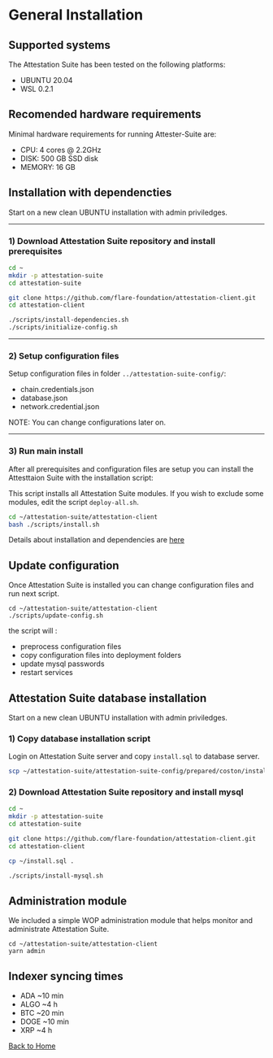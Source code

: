 # General Installation

## Supported systems

The Attestation Suite has been tested on the following platforms:

- UBUNTU 20.04
- WSL 0.2.1

## Recomended hardware requirements

Minimal hardware requirements for running Attester-Suite are:
- CPU: 4 cores @ 2.2GHz
- DISK: 500 GB SSD disk
- MEMORY: 16 GB

## Installation with dependencties

Start on a new clean UBUNTU installation with admin priviledges.

---
### 1) Download Attestation Suite repository and install prerequisites

``` bash
cd ~
mkdir -p attestation-suite
cd attestation-suite

git clone https://github.com/flare-foundation/attestation-client.git
cd attestation-client

./scripts/install-dependencies.sh
./scripts/initialize-config.sh
```

---
### 2) Setup configuration files

Setup configuration files in folder `../attestation-suite-config/`:
- chain.credentials.json 
- database.json
- network.credential.json

NOTE: You can change configurations later on.

---
### 3) Run main install
After all prerequisites and configuration files are setup you can install the Attesttaion Suite with the installation script:

This script installs all Attestation Suite modules. If you wish to exclude some modules, edit the script `deploy-all.sh`.

``` bash
cd ~/attestation-suite/attestation-client
bash ./scripts/install.sh

```

Details about installation and dependencies are [here](./installation-details.md)

## Update configuration
Once Attestation Suite is installed you can change configuration files and run next script.

```
cd ~/attestation-suite/attestation-client
./scripts/update-config.sh
```

the script will :
- preprocess configuration files
- copy configuration files into deployment folders
- update mysql passwords
- restart services


## Attestation Suite database installation

Start on a new clean UBUNTU installation with admin priviledges.

### 1) Copy database installation script
Login on Attestation Suite server and copy `install.sql` to database server.

``` bash
scp ~/attestation-suite/attestation-suite-config/prepared/coston/install.sql ubuntu@<database server ip>
```

### 2) Download Attestation Suite repository and install mysql

``` bash
cd ~
mkdir -p attestation-suite
cd attestation-suite

git clone https://github.com/flare-foundation/attestation-client.git
cd attestation-client

cp ~/install.sql .

./scripts/install-mysql.sh
```


## Administration module
We included a simple WOP administration module that helps monitor and administrate Attestation Suite.

```
cd ~/attestation-suite/attestation-client
yarn admin
```

## Indexer syncing times

- ADA ~10 min
- ALGO ~4 h
- BTC ~20 min
- DOGE ~10 min
- XRP ~4 h



[Back to Home](./../README.md)
